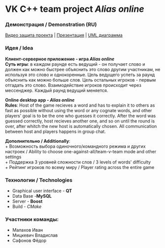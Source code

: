 # VK C++ team project *Alias online*

### Демонстрация / Demonstration (RU)
[Видео защита проекта](https://youtu.be/JPDpGDMTbyM) | [Презентация](https://www.canva.com/design/DAFCLTqL1pQ/xDEpUMr6HW45ZAI0yZEFKA/view?utm_content=DAFCLTqL1pQ&utm_campaign=designshare&utm_medium=link&utm_source=publishsharelink) | [UML диаграмма](https://drive.google.com/file/d/1Poewjt5NdJ7CTs3k1GxJTFhvo8s4ET1p/view?usp=sharing)

### Идея / Idea
**Клиент-серверное приложение - игра *Alias online***  
**Суть игры**: в каждом раунде есть ведущий - он получает слово и должен как можно быстрее объяснить это слово другим участникам, не используя это слово и однокоренные. Цель ведущего успеть за раунд объяснить как можно больше слов. Цель остальных игроков - первым отгадать это слово. Взаимодействие игроков происходит через мессенджер. Каждый раунд ведущий меняется.

**Online desktop app - *Alias online***  
**Rules**: Host of the game recieves a word and has to explain it to others as fast as possible without using the word or any cognate words, and other players' goal is to be the one who guesses it correctly. After the word was guessed correctly, host recieves another one, and so on until the round is over, after whitch the new host is automatically chosen. All communication between host and players happens in group chat.

**Дополнительно / Additionally**:  
  \+ Возможность выбора одиночного/командного режима и других настроек / Ability to choose one-against-all/team-v-team mode and other settings  
  \+ Поддержка 3 уровней сложности слов / 3 levels of words' difficulty  
  \+ Рейтинг игроков по всему миру / Player rating across the entire game  
### Технологии / Technologies
* Graphical user interface - **QT**
* Data Base -**MySQL**
* Server - **Boost**
* Build - *CMake*
### Участники команды:
* Малахов Иван
* Мицкевич Владислав
* Сафонов Фёдор
